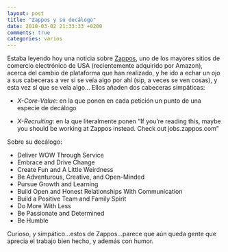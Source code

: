 ```yaml
---
layout: post
title: "Zappos y su decálogo"
date: 2010-03-02 21:33:33 +0200
comments: true
categories: varios
---
```


Estaba leyendo hoy una noticia sobre [Zappos](http://www.zappos.com/), uno de los mayores sitios de comercio electrónico de USA (recientemente adquirido por Amazon), acerca del cambio de plataforma que han realizado, y he ido a echar un ojo a sus cabeceras a ver si se veía algo por ahí (sip, a veces se ven cosas), y esta vez sí que se veía algo…
Ellos añaden dos cabeceras simpáticas:

  * _X-Core-Value_: en la que ponen en cada petición un punto de una especie de decálogo

  * _X-Recruiting_: en la que literalmente ponen
“If you’re reading this, maybe you should be working at Zappos instead. Check out jobs.zappos.com”


Sobre su decálogo:

  * Deliver WOW Through Service
  * Embrace and Drive Change
  * Create Fun and A Little Weirdness
  * Be Adventurous, Creative, and Open-Minded
  * Pursue Growth and Learning
  * Build Open and Honest Relationships With Communication
  * Build a Positive Team and Family Spirit
  * Do More With Less
  * Be Passionate and Determined
  * Be Humble

Curioso, y simpático…estos de Zappos…parece que aún queda gente que aprecia el trabajo bien hecho, y además con humor.
